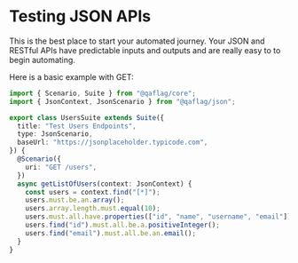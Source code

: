 # Testing JSON APIs

This is the best place to start your automated journey. Your JSON and RESTful APIs have predictable inputs and outputs and are really easy to to begin automating.

Here is a basic example with GET:

```typescript
import { Scenario, Suite } from "@qaflag/core";
import { JsonContext, JsonScenario } from "@qaflag/json";

export class UsersSuite extends Suite({
  title: "Test Users Endpoints",
  type: JsonScenario,
  baseUrl: "https://jsonplaceholder.typicode.com",
}) {
  @Scenario({
    uri: "GET /users",
  })
  async getListOfUsers(context: JsonContext) {
    const users = context.find("[*]");
    users.must.be.an.array();
    users.array.length.must.equal(10);
    users.must.all.have.properties(["id", "name", "username", "email"]);
    users.find("id").must.all.be.a.positiveInteger();
    users.find("email").must.all.be.an.email();
  }
}
```
